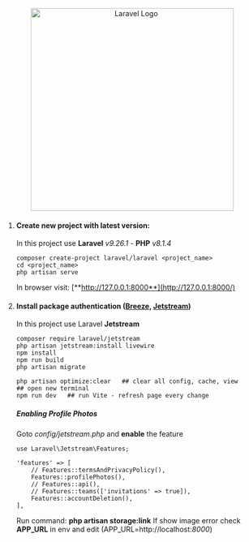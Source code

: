 <p align="center"><a href="https://laravel.com" target="_blank"><img src="https://raw.githubusercontent.com/laravel/art/master/logo-lockup/5%20SVG/2%20CMYK/1%20Full%20Color/laravel-logolockup-cmyk-red.svg" width="400" alt="Laravel Logo"></a></p>

1.  #### Create new project with latest version:

    In this project use **Laravel** _v9.26.1_ - **PHP** _v8.1.4_

        composer create-project laravel/laravel <project_name>
        cd <project_name>
        php artisan serve

    In browser visit: [**http://127.0.0.1:8000**](http://127.0.0.1:8000/)
2.  #### Install package authentication ([Breeze](https://laravel.com/docs/9.x/starter-kits#laravel-breeze-installation), [Jetstream](https://jetstream.laravel.com/))

    In this project use Laravel **Jetstream**

        composer require laravel/jetstream
        php artisan jetstream:install livewire
        npm install
        npm run build
        php artisan migrate

        php artisan optimize:clear   ## clear all config, cache, view
        ## open new terminal
        npm run dev   ## run Vite - refresh page every change

    ##### Enabling Profile Photos

    Goto _config/jetstream.php_ and **enable** the feature

        use Laravel\Jetstream\Features;

        'features' => [
            // Features::termsAndPrivacyPolicy(),
            Features::profilePhotos(),
            // Features::api(),
            // Features::teams(['invitations' => true]),
            Features::accountDeletion(),
        ],

    Run command: **php artisan storage:link**
    If show image error check __APP_URL__ in env and edit (APP_URL=http://localhost:_8000_)
